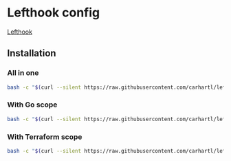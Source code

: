 # Lefthook config

[Lefthook](https://github.com/evilmartians/lefthook)

## Installation

### All in one

```bash
bash -c "$(curl --silent https://raw.githubusercontent.com/carhartl/lefthook-config/main/install.sh)"
```

### With Go scope

```bash
bash -c "$(curl --silent https://raw.githubusercontent.com/carhartl/lefthook-config/main/install.sh)" -- go
```

### With Terraform scope

```bash
bash -c "$(curl --silent https://raw.githubusercontent.com/carhartl/lefthook-config/main/install.sh)" -- terraform
```
